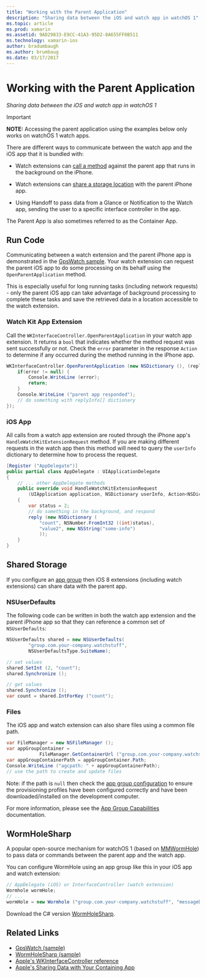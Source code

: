 ```yaml
---
title: "Working with the Parent Application"
description: "Sharing data between the iOS and watch app in watchOS 1"
ms.topic: article
ms.prod: xamarin
ms.assetid: 9AD29833-E9CC-41A3-95D2-8A655FF0B511
ms.technology: xamarin-ios
author: bradumbaugh
ms.author: brumbaug
ms.date: 03/17/2017
---
```


# Working with the Parent Application

_Sharing data between the iOS and watch app in watchOS 1_

> [!IMPORTANT]
> **NOTE:** Accessing the parent application using the examples below
only works on watchOS 1 watch apps.


There are different ways to communicate between the watch
	app and the iOS app that it is bundled with:

- Watch extensions can [call a method](#code) against the parent app
	that runs in the background on the iPhone.

- Watch extensions can [share a storage location](#storage)
	with the parent iPhone app.

- Using Handoff to pass data from a Glance or
	Notification to the Watch app, sending the user
	to a specific interface controller in the app.

The Parent App is also sometimes referred to as the Container App.


<a name="code" />

## Run Code

Communicating between a watch extension and the parent
	iPhone app is demonstrated in the [GpsWatch sample](https://developer.xamarin.com/samples/GpsWatch).
	Your watch extension can request the parent iOS app
	to do some processing on its behalf using the `OpenParentApplication`
	method.

This is especially useful for long running tasks (including
	network requests) - only the parent iOS app can take advantage of
	background processing to complete these tasks and save the
	retrieved data in a location accessible to the watch extension.



### Watch Kit App Extension

Call the `WKInterfaceController.OpenParentApplication` in your watch
	app extension. It returns a `bool` that indicates whether the
	method request was sent successfully or not. Check the `error`
	parameter in the response `Action` to determine if any occurred during
	the method running in the iPhone app.

```csharp
WKInterfaceController.OpenParentApplication (new NSDictionary (), (replyInfo, error) => {
	if(error != null) {
		Console.WriteLine (error);
		return;
	}
	Console.WriteLine ("parent app responded");
	// do something with replyInfo[] dictionary
});
```


### iOS App

All calls from a watch app extension are routed through
	the iPhone app's `HandleWatchKitExtensionRequest` method.
	If you are making different requests in the watch app
	then this method will need to query the `userInfo` dictionary
	to determine how to process the request.


```csharp
[Register ("AppDelegate")]
public partial class AppDelegate : UIApplicationDelegate
{
	// ... other AppDelegate methods
	public override void HandleWatchKitExtensionRequest
		(UIApplication application, NSDictionary userInfo, Action<NSDictionary> reply)
	{
		var status = 2;
		// do something in the background, and respond
		reply (new NSDictionary (
			"count", NSNumber.FromInt32 ((int)status),
			"value2", new NSString("some-info")
			));
	}
}
```


<a name="storage" />

## Shared Storage

If you configure an [app group](~/ios/watchos/app-fundamentals/app-groups.md)
	then iOS 8 extensions (including watch extensions) can share data
	with the parent app.

<a name="nsuserdefaults" />

### NSUserDefaults

The following code can be written in both the watch app
	extension and the parent iPhone app so that they can
	reference a common set of `NSUserDefaults`:

```csharp
NSUserDefaults shared = new NSUserDefaults(
		"group.com.your-company.watchstuff",
		NSUserDefaultsType.SuiteName);

// set values
shared.SetInt (2, "count");
shared.Synchronize ();

// get values
shared.Synchronize ();
var count = shared.IntForKey ("count");
```

<a name="files" />

### Files

The iOS app and watch extension can also share files
	using a common file path.

```csharp
var FileManager = new NSFileManager ();
var appGroupContainer =
			FileManager.GetContainerUrl ("group.com.your-company.watchstuff");
var appGroupContainerPath = appGroupContainer.Path;
Console.WriteLine ("agcpath: " + appGroupContainerPath);
// use the path to create and update files
```

Note: if the path is `null` then check the
	[app group configuration](~/ios/watchos/app-fundamentals/app-groups.md)
	to ensure the provisioning profiles have been configured correctly
	and have been downloaded/installed on the development computer.

For more information, please see the [App Group Capabilities](~/ios/deploy-test/provisioning/capabilities/app-groups-capabilities.md) documentation.

## WormHoleSharp

A popular open-source mechanism for watchOS 1 (based on [MMWormHole](https://github.com/mutualmobile/MMWormhole))
	to pass data or commands between the parent
	app and the watch app.

You can configure WormHole using an app group like this
	in your iOS app and watch extension:

```csharp
// AppDelegate (iOS) or InterfaceController (watch extension)
Wormhole wormHole;
// ...
wormHole = new Wormhole ("group.com.your-company.watchstuff", "messageDir");
```

Download the C# version [WormHoleSharp](https://github.com/Clancey/WormHoleSharp).



## Related Links

- [GpsWatch (sample)](https://developer.xamarin.com/samples/monotouch/WatchKit/WatchKitCatalog/)
- [WormHoleSharp (sample)](https://github.com/Clancey/WormHoleSharp)
- [Apple's WKInterfaceController reference](https://developer.apple.com/library/prerelease/ios/documentation/WatchKit/Reference/WKInterfaceController_class/index.html#//apple_ref/occ/clm/WKInterfaceController/openParentApplication:reply:)
- [Apple's Sharing Data with Your Containing App](https://developer.apple.com/library/ios/documentation/General/Conceptual/ExtensibilityPG/ExtensionScenarios.html)
